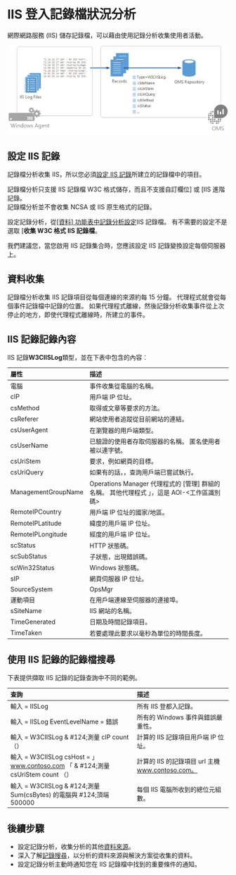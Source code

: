 <properties
   pageTitle="IIS 登入記錄檔分析 |Microsoft Azure"
   description="網際網路服務 (IIS) 儲存記錄檔，可以藉由使用記錄分析收集使用者活動。  本文將說明如何設定 IIS 記錄的集合及他們 OMS 存放庫中建立的記錄的詳細資料。"
   services="log-analytics"
   documentationCenter=""
   authors="bwren"
   manager="jwhit"
   editor="tysonn" />
<tags
   ms.service="log-analytics"
   ms.devlang="na"
   ms.topic="article"
   ms.tgt_pltfrm="na"
   ms.workload="infrastructure-services"
   ms.date="10/18/2016"
   ms.author="bwren" />

# <a name="iis-logs-in-log-analytics"></a>IIS 登入記錄檔狀況分析
網際網路服務 (IIS) 儲存記錄檔，可以藉由使用記錄分析收集使用者活動。  

![IIS 記錄檔](media/log-analytics-data-sources-iis-logs/overview.png)

## <a name="configuring-iis-logs"></a>設定 IIS 記錄
記錄檔分析收集 IIS，所以您必須[設定 IIS 記錄](https://technet.microsoft.com/library/hh831775.aspx)所建立的記錄檔中的項目。

記錄檔分析只支援 IIS 記錄檔 W3C 格式儲存，而且不支援自訂欄位] 或 [IIS 進階記錄。  
記錄檔分析並不會收集 NCSA 或 IIS 原生格式的記錄。

設定記錄分析，從[[資料] 功能表中記錄分析設定](log-analytics-data-sources.md#configuring-data-sources)IIS 記錄檔。  有不需要的設定不是選取 [**收集 W3C 格式 IIS 記錄檔**。

我們建議您，當您啟用 IIS 記錄集合時，您應該設定 IIS 記錄變換設定每個伺服器上。


## <a name="data-collection"></a>資料收集

記錄檔分析收集 IIS 記錄項目從每個連線的來源約每 15 分鐘。  代理程式就會從每個事件記錄檔中記錄的位置。  如果代理程式離線，然後記錄分析收集事件從上次停止的地方，即使代理程式離線時，所建立的事件。


## <a name="iis-log-record-properties"></a>IIS 記錄記錄內容

IIS 記錄**W3CIISLog**類型，並在下表中包含的內容︰

| 屬性 | 描述 |
|:--|:--|
| 電腦 | 事件收集從電腦的名稱。 |
| cIP | 用戶端 IP 位址。 |
| csMethod | 取得或文章等要求的方法。 |
| csReferer | 網站使用者追蹤從目前網站的連結。 |
| csUserAgent | 在瀏覽器的用戶端類型。 |
| csUserName | 已驗證的使用者存取伺服器的名稱。 匿名使用者被以連字號。 |
| csUriStem | 要求，例如網頁的目標。 |
| csUriQuery | 如果有的話，，查詢用戶端已嘗試執行。 |
| ManagementGroupName | Operations Manager 代理程式的 [管理] 群組的名稱。  其他代理程式 」，這是 AOI-\<工作區識別碼\> |
| RemoteIPCountry | 用戶端 IP 位址的國家/地區。 |
| RemoteIPLatitude | 緯度的用戶端 IP 位址。 |
| RemoteIPLongitude | 經度的用戶端 IP 位址。 |
| scStatus | HTTP 狀態碼。 |
| scSubStatus | 子狀態，出現錯誤碼。 |
| scWin32Status | Windows 狀態碼。 |
| sIP | 網頁伺服器 IP 位址。 |
| SourceSystem  | OpsMgr |
| 運動項目 | 在用戶端連線至伺服器的連接埠。 |
| sSiteName | IIS 網站的名稱。 |
| TimeGenerated | 日期及時間記錄項目。 |
| TimeTaken | 若要處理此要求以毫秒為單位的時間長度。 |

## <a name="log-searches-with-iis-logs"></a>使用 IIS 記錄的記錄檔搜尋

下表提供擷取 IIS 記錄的記錄查詢中不同的範例。

| 查詢 | 描述 |
|:--|:--|
| 輸入 = IISLog | 所有 IIS 登都入記錄。 |
| 輸入 = IISLog EventLevelName = 錯誤 | 所有的 Windows 事件與錯誤嚴重性。 |
| 輸入 = W3CIISLog & #124;測量 cIP count （） | 計算的 IIS 記錄項目用戶端 IP 位址。 |
| 輸入 = W3CIISLog csHost = 」 www.contoso.com 「 & #124;測量 csUriStem count （） | 計算的 IIS 的記錄項目 url 主機 www.contoso.com。 |
| 輸入 = W3CIISLog & #124;測量 Sum(csBytes) 的電腦與 #124;頂端 500000| 每個 IIS 電腦所收到的總位元組數。 |

## <a name="next-steps"></a>後續步驟

- 設定記錄分析，收集分析的其他[資料來源](log-analytics-data-sources.md)。
- 深入了解[記錄搜尋](log-analytics-log-searches.md)，以分析的資料來源與解決方案從收集的資料。
- 設定記錄分析主動時通知您在 IIS 記錄檔中找到的重要條件的通知。
